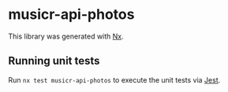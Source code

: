 # musicr-api-photos

This library was generated with [Nx](https://nx.dev).

## Running unit tests

Run `nx test musicr-api-photos` to execute the unit tests via [Jest](https://jestjs.io).
